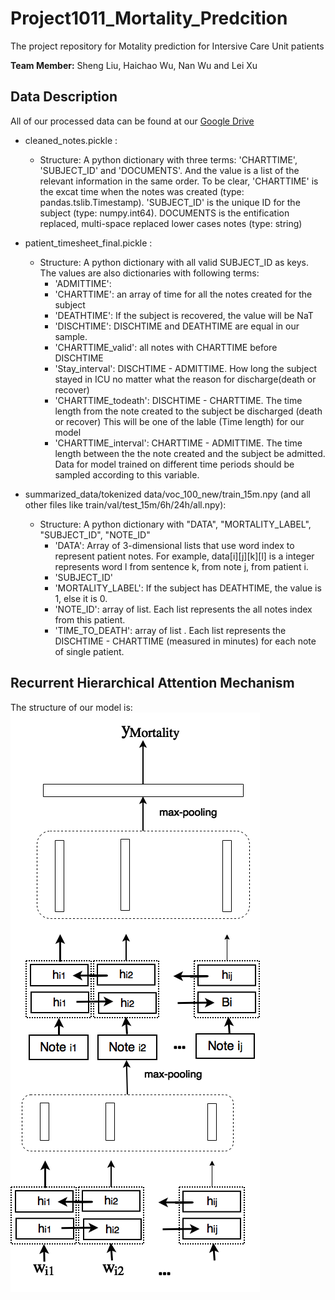 # Project1011_Mortality_Predcition
The project repository for Motality prediction for Intersive Care Unit patients

**Team Member:** Sheng Liu, Haichao Wu, Nan Wu and Lei Xu

## Data Description
All of our processed data can be found at our [Google Drive](https://drive.google.com/drive/u/1/folders/1EJVIHULMXFmasnBwDTGb-j-mA5duN7ck)
* cleaned_notes.pickle : 
   * Structure: A python dictionary with three terms: 'CHARTTIME', 'SUBJECT_ID' and 'DOCUMENTS'. And the value is a list of the relevant 
   information in the same order. To be clear, 'CHARTTIME' is the excat time when the notes was created (type: pandas.tslib.Timestamp). 
   'SUBJECT_ID' is the unique ID for the subject (type: numpy.int64). DOCUMENTS is the entification replaced, multi-space replaced lower cases 
   notes (type: string)
    
* patient_timesheet_final.pickle : 
   * Structure: A python dictionary with all valid SUBJECT_ID as keys. The values are also dictionaries with following terms: 
      * 'ADMITTIME': 
      * 'CHARTTIME': an array of time for all the notes created for the subject
      * 'DEATHTIME': If the subject is recovered, the value will be NaT
      * 'DISCHTIME': DISCHTIME and DEATHTIME are equal in our sample.
      * 'CHARTTIME_valid': all notes with CHARTTIME before DISCHTIME
      * 'Stay_interval': DISCHTIME - ADMITTIME. How long the subject stayed in ICU no matter what the reason for discharge(death or recover)
      * 'CHARTTIME_todeath': DISCHTIME - CHARTTIME. The time length from the note created to the subject be discharged (death or recover)
        This will be one of the lable (Time length) for our model
      * 'CHARTTIME_interval': CHARTTIME - ADMITTIME. The time length between the the note created and the subject be admitted. Data for model trained on different time periods should be sampled according to this variable. 
      

* summarized_data/tokenized data/voc_100_new/train_15m.npy (and all other files like train/val/test_15m/6h/24h/all.npy):
   * Structure: A python dictionary with "DATA", "MORTALITY_LABEL", "SUBJECT_ID", "NOTE_ID"
      * 'DATA': Array of 3-dimensional lists that use word index to represent patient notes. For example, data[i][j][k][l] is a integer represents word l from sentence k, from note j, from patient i.
      * 'SUBJECT_ID'
      * 'MORTALITY_LABEL': If the subject has DEATHTIME, the value is 1, else it is 0.
      * 'NOTE_ID': array of list. Each list represents the all notes index from this patient.
      * 'TIME_TO_DEATH': array of list . Each list represents the DISCHTIME - CHARTTIME (measured in minutes) for each note of single patient. 



## Recurrent Hierarchical Attention Mechanism
The structure of our model is:
![picture](/graph_explanation/BiGRU_maxpooling.png)

